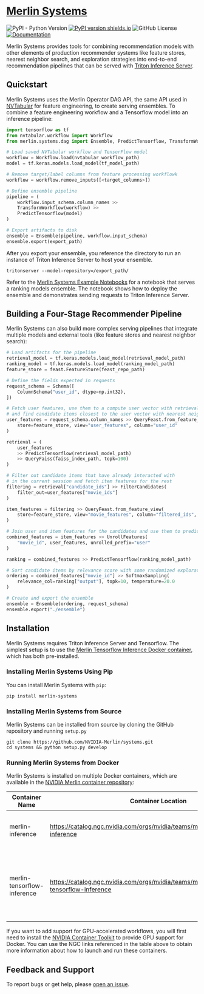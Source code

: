 # [Merlin Systems](https://github.com/NVIDIA-Merlin/systems)

![PyPI - Python Version](https://img.shields.io/pypi/pyversions/merlin-systems)
[![PyPI version shields.io](https://img.shields.io/pypi/v/merlin-systems.svg)](https://pypi.python.org/pypi/merlin-systems/)
![GitHub License](https://img.shields.io/github/license/NVIDIA-Merlin/systems)
[![Documentation](https://img.shields.io/badge/documentation-blue.svg)](https://nvidia-merlin.github.io/systems/main/README.html)

Merlin Systems provides tools for combining recommendation models with other elements of production recommender systems like feature stores, nearest neighbor search, and exploration strategies into end-to-end recommendation pipelines that can be served with [Triton Inference Server](https://github.com/triton-inference-server/server).

## Quickstart

Merlin Systems uses the Merlin Operator DAG API, the same API used in [NVTabular](https://github.com/NVIDIA-Merlin/NVTabular) for feature engineering, to create serving ensembles. To combine a feature engineering workflow and a Tensorflow model into an inference pipeline:

```python
import tensorflow as tf
from nvtabular.workflow import Workflow
from merlin.systems.dag import Ensemble, PredictTensorflow, TransformWorkflow

# Load saved NVTabular workflow and TensorFlow model
workflow = Workflow.load(nvtabular_workflow_path)
model = tf.keras.models.load_model(tf_model_path)

# Remove target/label columns from feature processing workflowk
workflow = workflow.remove_inputs([<target_columns>])

# Define ensemble pipeline
pipeline = (
	workflow.input_schema.column_names >>
	TransformWorkflow(workflow) >>
	PredictTensorflow(model)
)

# Export artifacts to disk
ensemble = Ensemble(pipeline, workflow.input_schema)
ensemble.export(export_path)
```

After you export your ensemble, you reference the directory to run an instance of Triton Inference Server to host your ensemble.

```shell
tritonserver --model-repository=/export_path/
```

Refer to the [Merlin Systems Example Notebooks](http://github.io/NVIDIA-Merlin/systems/main/examples/README.html) for a notebook that serves a ranking models ensemble.
The notebook shows how to deploy the ensemble and demonstrates sending requests to Triton Inference Server.

## Building a Four-Stage Recommender Pipeline

Merlin Systems can also build more complex serving pipelines that integrate multiple models and external tools (like feature stores and nearest neighbor search):

```python
# Load artifacts for the pipeline
retrieval_model = tf.keras.models.load_model(retrieval_model_path)
ranking_model = tf.keras.models.load_model(ranking_model_path)
feature_store = feast.FeatureStore(feast_repo_path)

# Define the fields expected in requests
request_schema = Schema([
    ColumnSchema("user_id", dtype=np.int32),
])

# Fetch user features, use them to a compute user vector with retrieval model,
# and find candidate items closest to the user vector with nearest neighbor search
user_features = request_schema.column_names >> QueryFeast.from_feature_view(
    store=feature_store, view="user_features", column="user_id"
)

retrieval = (
    user_features
    >> PredictTensorflow(retrieval_model_path)
    >> QueryFaiss(faiss_index_path, topk=100)
)

# Filter out candidate items that have already interacted with
# in the current session and fetch item features for the rest
filtering = retrieval["candidate_ids"] >> FilterCandidates(
    filter_out=user_features["movie_ids"]
)

item_features = filtering >> QueryFeast.from_feature_view(
    store=feature_store, view="movie_features", column="filtered_ids",
)

# Join user and item features for the candidates and use them to predict relevance scores
combined_features = item_features >> UnrollFeatures(
    "movie_id", user_features, unrolled_prefix="user"
)

ranking = combined_features >> PredictTensorflow(ranking_model_path)

# Sort candidate items by relevance score with some randomized exploration
ordering = combined_features["movie_id"] >> SoftmaxSampling(
    relevance_col=ranking["output"], topk=10, temperature=20.0
)

# Create and export the ensemble
ensemble = Ensemble(ordering, request_schema)
ensemble.export("./ensemble")
```

## Installation

Merlin Systems requires Triton Inference Server and Tensorflow. The simplest setup is to use the [Merlin Tensorflow Inference Docker container](https://catalog.ngc.nvidia.com/orgs/nvidia/teams/merlin/containers/merlin-tensorflow-inference), which has both pre-installed.

### Installing Merlin Systems Using Pip

You can install Merlin Systems with `pip`:

```shell
pip install merlin-systems
```

### Installing Merlin Systems from Source

Merlin Systems can be installed from source by cloning the GitHub repository and running `setup.py`

```shell
git clone https://github.com/NVIDIA-Merlin/systems.git
cd systems && python setup.py develop
```

### Running Merlin Systems from Docker

Merlin Systems is installed on multiple Docker containers, which are available in the [NVIDIA Merlin container repository](https://catalog.ngc.nvidia.com/containers?filters=&orderBy=dateModifiedDESC&query=merlin):

| Container Name              | Container Location                                                                             | Functionality                                                                      |
| --------------------------- | ---------------------------------------------------------------------------------------------- | ---------------------------------------------------------------------------------- |
| merlin-inference            | https://catalog.ngc.nvidia.com/orgs/nvidia/teams/merlin/containers/merlin-inference            | Merlin frameworks and Triton Inference Server                                      |
| merlin-tensorflow-inference | https://catalog.ngc.nvidia.com/orgs/nvidia/teams/merlin/containers/merlin-tensorflow-inference | Merlin frameworks selected for only Tensorflow support and Triton Inference Server |

If you want to add support for GPU-accelerated workflows, you will first need to install the [NVIDIA Container Toolkit](https://github.com/NVIDIA/nvidia-docker) to provide GPU support for Docker. You can use the NGC links referenced in the table above to obtain more information about how to launch and run these containers.

## Feedback and Support

To report bugs or get help, please [open an issue](https://github.com/NVIDIA-Merlin/NVTabular/issues/new/choose).
